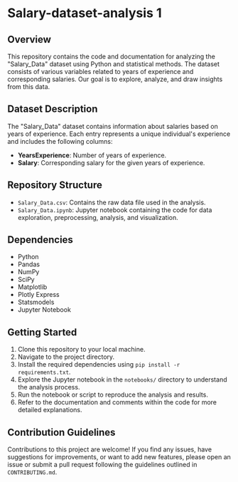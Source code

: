 # Salary-dataset-analysis 1

## Overview
This repository contains the code and documentation for analyzing the "Salary_Data" dataset using Python and statistical methods. The dataset consists of various variables related to years of experience and corresponding salaries. Our goal is to explore, analyze, and draw insights from this data.

## Dataset Description
The "Salary_Data" dataset contains information about salaries based on years of experience. Each entry represents a unique individual's experience and includes the following columns:

- **YearsExperience**: Number of years of experience.
- **Salary**: Corresponding salary for the given years of experience.

## Repository Structure
- `Salary_Data.csv`: Contains the raw data file used in the analysis.
- `Salary_Data.ipynb`: Jupyter notebook containing the code for data exploration, preprocessing, analysis, and visualization.

## Dependencies
- Python
- Pandas
- NumPy
- SciPy
- Matplotlib
- Plotly Express
- Statsmodels
- Jupyter Notebook

## Getting Started
1. Clone this repository to your local machine.
2. Navigate to the project directory.
3. Install the required dependencies using `pip install -r requirements.txt`.
4. Explore the Jupyter notebook in the `notebooks/` directory to understand the analysis process.
5. Run the notebook or script to reproduce the analysis and results.
6. Refer to the documentation and comments within the code for more detailed explanations.

## Contribution Guidelines
Contributions to this project are welcome! If you find any issues, have suggestions for improvements, or want to add new features, please open an issue or submit a pull request following the guidelines outlined in `CONTRIBUTING.md`.
